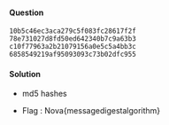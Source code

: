 #### Question
 ```
10b5c46ec3aca279c5f083fc28617f2f
78e731027d8fd50ed642340b7c9a63b3
c10f77963a2b21079156a0e5c5a4bb3c
6858549219af95093093c73b02dfc955
 ```

#### Solution
 * md5 hashes

 * Flag : Nova{messagedigestalgorithm}
